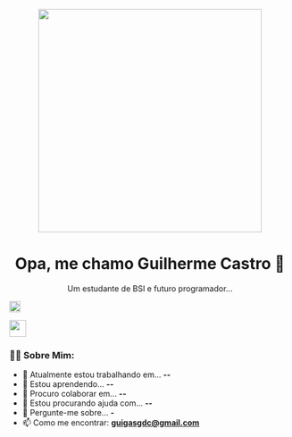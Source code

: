 
<p align="center">
  <img src="https://imgs.search.brave.com/QyjzOpLlPVwPa_geysObxyAPGOaPZ9mmv2WCQ5_Qf0A/rs:fit:860:0:0:0/g:ce/aHR0cHM6Ly9pLnBp/bmltZy5jb20vb3Jp/Z2luYWxzLzcyLzA0/LzI2LzcyMDQyNmEz/ZDE4M2UzYmQ2YWVi/YmJhNWE0MGNmMzY4/LmpwZw" width="400px" />
</p>

<h1 align="center">Opa, me chamo Guilherme Castro 👋</h1>

<p align="center">
  Um estudante de BSI e futuro programador... 
</p>

<p>
  <img src="https://imgs.search.brave.com/PD5rFU3m4TI6e1UFn5c4ak_BKaOGysQDXDwQHkMn7kM/rs:fit:860:0:0:0/g:ce/aHR0cHM6Ly9tZWRp/YS50ZW5vci5jb20v/OGpKR2NNazNERU1B/QUFBbS9nb3JpbGxh/ei0yZC53ZWJw" width="20" style="vertical-align: middle;" />
  
</p>
<img src="https://media.giphy.com/media/xT0xeuoyp1f79P2QKs/giphy.gif" width="30" />

### 👨‍💻 Sobre Mim:
- 🔭 Atualmente estou trabalhando em... **--**
- 🌱 Estou aprendendo... **--**
- 👯 Procuro colaborar em... **--**
- 🤔 Estou procurando ajuda com... **--**
- 💬 Pergunte-me sobre... **-**
- 📫 Como me encontrar: **guigasgdc@gmail.com**

